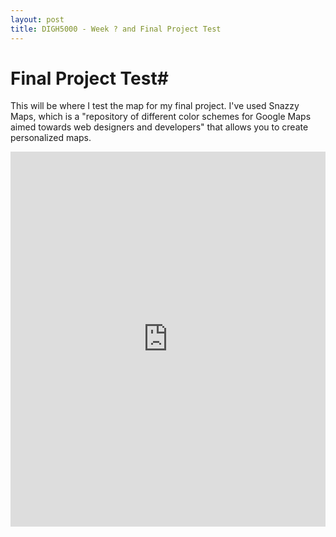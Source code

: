 ```yaml
---
layout: post
title: DIGH5000 - Week ? and Final Project Test
---
```

# Final Project Test#

This will be where I test the map for my final project. I've used Snazzy Maps, which is a "repository of different color schemes for Google Maps aimed towards web designers and developers" that allows you to create personalized maps.

<iframe src="https://snazzymaps.com/embed/274715" width="100%" height="600px" style="border:none;">

The use of the washed-out land masses and the vibrant blue of the water is a deliberate choice, to make it easier to focus on the waterways (as that is where all the sites will be). 

# Digital Storytelling #

This week in class we're learning about digital storytelling. Our readings are below, but unfortunately they were not Hypothes.is compatible. 

1. Glynda A. Hull and Mira-Lisa Katz. Crafting an Agentive Self: Case Studies of Digital Storytelling. https://www-jstor-org.proxy.library.carleton.ca/stable/40171717?seq=1#metadata_info_tab_contents
2. Daniel Meadows. Digital Storytelling: Research-Based Practice in New Media, https://journals-sagepub-com.proxy.library.carleton.ca/doi/abs/10.1177/1470357203002002004

## Hull and Katz ##
This reading examines the use of multi-media and multi-modes to express a agency-based story, through a case study with two people involved with DUSTY (Digital Underground Story Telling for Youth). The agency framework that they provide focuses on its use in creating agency for 'second-chances' and pivoting the trajectory of their lives.

While I think that the technology in this study and the use of digital storytelling is great, I think the study more addresses the need for after-school and alternative education programs within lower-income communities. The authors don't clearly address it, but it is clear to me that to both the participants, having a place to go and spend scheduled time doing a fun and interesting activity is the real benefit of this study and the DUSTY lab, as opposed to just the technology and its use in digital storytelling. It would have been nice if they had addresses this, as I think it's something that is important and that should be more clearly stated. Also, the role of digital humanities in these spaces as a way to formulate fun and interesting activities is also integral to the participants' enjoyment, and I think this case study could be a useful piece of evidence in supporting that.

## Meadows ##
This reading addresses the use of digital storytelling in journalism, focusing on the Digital Storytelling pilot run for the BBC in Wales. The Digital Storytelling project focuses on personal stories and is made of videos of still-motion pictures, which are meant to be published online. This project is from 2001, and at the time was impressive, though it seems to now be a fairly common practice online (either through gifsets or other still-motion photo sets). 




